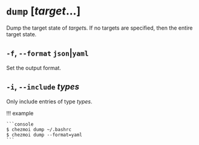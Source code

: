 # `dump` [*target*...]

Dump the target state of *target*s. If no targets are specified, then the
entire target state.

## `-f`, `--format` `json`|`yaml`

Set the output format.

## `-i`, `--include` *types*

Only include entries of type *types*.

!!! example

    ```console
    $ chezmoi dump ~/.bashrc
    $ chezmoi dump --format=yaml
    ```
